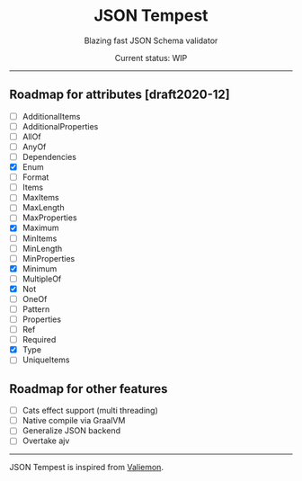 <h1 align="center">JSON Tempest</h1>
<p align="center">Blazing fast JSON Schema validator</p>
<p align="center">Current status: WIP</p>
<hr/>

## Roadmap for attributes [draft2020-12]

- [ ] AdditionalItems
- [ ] AdditionalProperties
- [ ] AllOf
- [ ] AnyOf
- [ ] Dependencies
- [x] Enum
- [ ] Format
- [ ] Items
- [ ] MaxItems
- [ ] MaxLength
- [ ] MaxProperties
- [x] Maximum
- [ ] MinItems
- [ ] MinLength
- [ ] MinProperties
- [x] Minimum
- [ ] MultipleOf
- [x] Not
- [ ] OneOf
- [ ] Pattern
- [ ] Properties
- [ ] Ref
- [ ] Required
- [x] Type
- [ ] UniqueItems

## Roadmap for other features

- [ ] Cats effect support (multi threading)
- [ ] Native compile via GraalVM
- [ ] Generalize JSON backend
- [ ] Overtake ajv

<hr/>

JSON Tempest is inspired from [Valiemon](https://github.com/pokutuna/p5-Valiemon).
